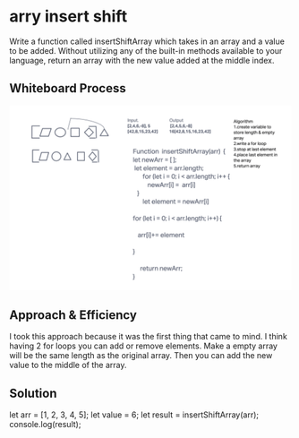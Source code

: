 # arry insert shift

<!-- Description of the challenge -->

Write a function called insertShiftArray which takes in an array and a value to be added. Without utilizing any of the built-in methods available to your language, return an array with the new value added at the middle index.

## Whiteboard Process

<!-- Embedded whiteboard image -->

![whiteboard](./insertshiftarr.png)

## Approach & Efficiency

<!-- What approach did you take? Why? What is the Big O space/time for this approach? -->

I took this approach because it was the first thing that came to mind. I think having 2 for loops you can add or remove elements. Make a empty array will be the same length as the original array. Then you can add the new value to the middle of the array.

## Solution

<!-- Show how to run your code, and examples of it in action -->

let arr = [1, 2, 3, 4, 5];
let value = 6;
let result = insertShiftArray(arr);
console.log(result);
